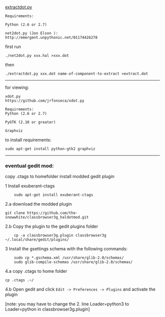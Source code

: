 [extractdot.py](https://github.com/the-snowwhite/classbrowser3g_haldotmod/blob/master/browserwidget-3g/classbrowser3g/extractdot.py)

	Requirements:

	Python (2.6 or 2.7)

	net2dot.py (Jon Elson ):
	http://emergent.unpythonic.net/01174426278

first run 

	./net2dot.py xxx.hal >xxx.dot

then
	
	./extractdot.py xxx.dot name-of-component-to-extract >extract.dot
	
---
for viewing:

	xdot.py
	https://github.com/jrfonseca/xdot.py 

	Requirements:
	Python (2.6 or 2.7)

	PyGTK (2.10 or greater)

	Graphviz
to install requirements:

    sudo apt-get install python-gtk2 graphviz

---

### eventual gedit mod: #########


copy .ctags to homefolder
install modded gedit plugin

1 Install exuberant-ctags 
        
        sudo apt-get install exuberant-ctags

2.a download the modded plugin

	git clone https://github.com/the-snowwhite/classbrowser3g_haldotmod.git
	
2.b Copy the plugin to the gedit plugins folder

        cp -a classbrowser3g.plugin classbrowser3g ~/.local/share/gedit/plugins/

3 Install the gsettings schema with the following commands:
        
        sudo cp *.gschema.xml /usr/share/glib-2.0/schemas/
        sudo glib-compile-schemas /usr/share/glib-2.0/schemas/

4.a copy .ctags to home folder

	cp .ctags .~/
	        
4.b Open gedit and click `Edit -> Preferences -> Plugins` and activate the plugin

[note: you may have to change the 2. line Loader=python3 to Loader=python in classbrowser3g.plugin]


